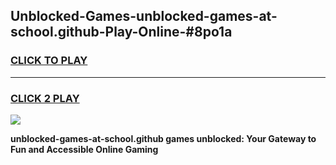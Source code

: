 
## Unblocked-Games-unblocked-games-at-school.github-Play-Online-#8po1a
<h3>
<a href="https://premium.freeplayer.one?title=unblocked-games-at-school.github&ref=27F">CLICK TO PLAY</a></h3>
<hr>

<h3>
<a href="https://premium.freeplayer.one?title=unblocked-games-at-school.github&ref=27F">CLICK 2 PLAY</a>
  
</h3>

<a href="https://premium.freeplayer.one?title=unblocked-games-at-school.github&ref=27F"><img src="https://clearcache.store/games.png"></a>


**unblocked-games-at-school.github games unblocked: Your Gateway to Fun and Accessible Online Gaming**
